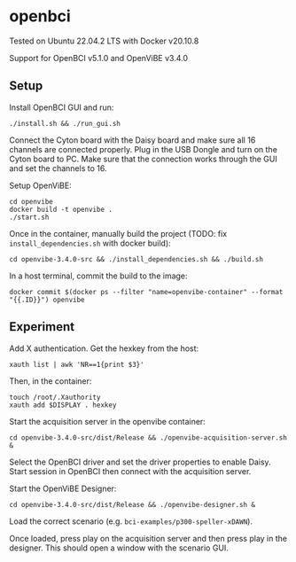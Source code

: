 # openbci
Tested on Ubuntu 22.04.2 LTS with Docker v20.10.8

Support for OpenBCI v5.1.0 and OpenViBE v3.4.0

## Setup

Install OpenBCI GUI and run:

```
./install.sh && ./run_gui.sh
```

Connect the Cyton board with the Daisy board and make sure all 16 channels are
connected properly. Plug in the USB Dongle and turn on the Cyton board to PC.
Make sure that the connection works through the GUI and set the channels to 16.

Setup OpenViBE:
```
cd openvibe
docker build -t openvibe .
./start.sh
```

Once in the container, manually build the project 
(TODO: fix `install_dependencies.sh` with docker build):
```
cd openvibe-3.4.0-src && ./install_dependencies.sh && ./build.sh
```
In a host terminal, commit the build to the image:
```
docker commit $(docker ps --filter "name=openvibe-container" --format "{{.ID}}") openvibe
```

## Experiment
Add X authentication. Get the hexkey from the host:
```
xauth list | awk 'NR==1{print $3}'
```
Then, in the container:
```
touch /root/.Xauthority
xauth add $DISPLAY . hexkey
```

Start the acquisition server in the openvibe container:
```
cd openvibe-3.4.0-src/dist/Release && ./openvibe-acquisition-server.sh &
```

Select the OpenBCI driver and set the driver properties to enable Daisy.
Start session in OpenBCI then connect with the acquisition server.

Start the OpenViBE Designer:
```
cd openvibe-3.4.0-src/dist/Release && ./openvibe-designer.sh &
```

Load the correct scenario (e.g. `bci-examples/p300-speller-xDAWN`).

Once loaded, press play on the acquisition server and then press play in the
designer. This should open a window with the scenario GUI.
